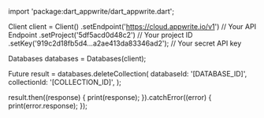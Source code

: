 import 'package:dart_appwrite/dart_appwrite.dart';

Client client = Client()
  .setEndpoint('https://cloud.appwrite.io/v1') // Your API Endpoint
  .setProject('5df5acd0d48c2') // Your project ID
  .setKey('919c2d18fb5d4...a2ae413da83346ad2'); // Your secret API key

Databases databases = Databases(client);

Future result = databases.deleteCollection(
  databaseId: '[DATABASE_ID]',
  collectionId: '[COLLECTION_ID]',
);

result.then((response) {
  print(response);
}).catchError((error) {
  print(error.response);
});
